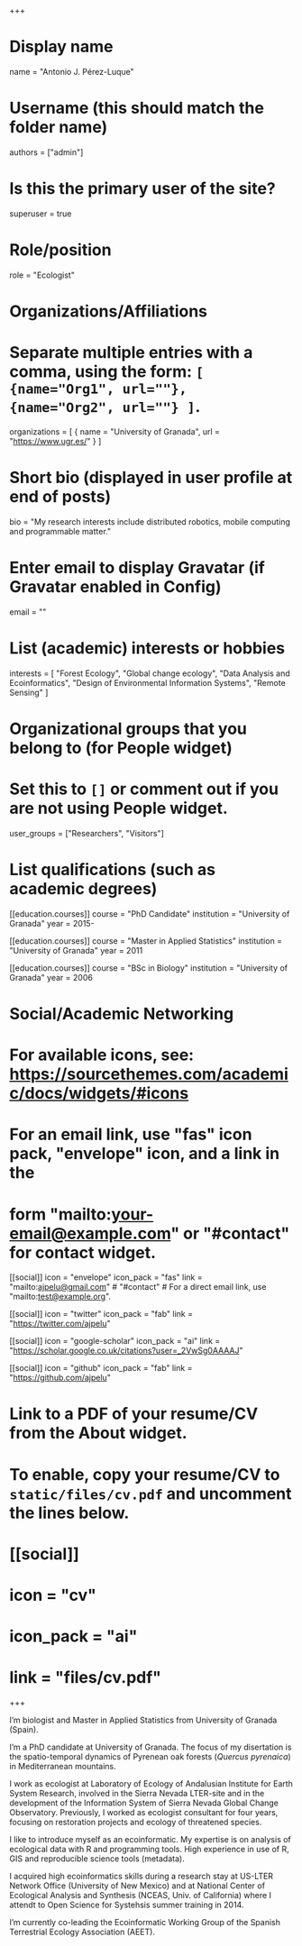 +++
# Display name
name = "Antonio J. Pérez-Luque"

# Username (this should match the folder name)
authors = ["admin"]

# Is this the primary user of the site?
superuser = true

# Role/position
role = "Ecologist"

# Organizations/Affiliations
#   Separate multiple entries with a comma, using the form: `[ {name="Org1", url=""}, {name="Org2", url=""} ]`.
organizations = [ { name = "University of Granada", url = "https://www.ugr.es/" } ]

# Short bio (displayed in user profile at end of posts)
bio = "My research interests include distributed robotics, mobile computing and programmable matter."

# Enter email to display Gravatar (if Gravatar enabled in Config)
email = ""

# List (academic) interests or hobbies
interests = [
  "Forest Ecology", 
  "Global change ecology",
  "Data Analysis and Ecoinformatics",
  "Design of Environmental Information Systems", 
  "Remote Sensing"
]

# Organizational groups that you belong to (for People widget)
#   Set this to `[]` or comment out if you are not using People widget.
user_groups = ["Researchers", "Visitors"]

# List qualifications (such as academic degrees)
[[education.courses]]
  course = "PhD Candidate"
  institution = "University of Granada"
  year = 2015-

[[education.courses]]
  course = "Master in Applied Statistics"
  institution = "University of Granada"
  year = 2011

[[education.courses]]
  course = "BSc in Biology"
  institution = "University of Granada"
  year = 2006

# Social/Academic Networking
# For available icons, see: https://sourcethemes.com/academic/docs/widgets/#icons
#   For an email link, use "fas" icon pack, "envelope" icon, and a link in the
#   form "mailto:your-email@example.com" or "#contact" for contact widget.

[[social]]
  icon = "envelope"
  icon_pack = "fas"
  link = "mailto:ajpelu@gmail.com" # "#contact"  # For a direct email link, use "mailto:test@example.org".

[[social]]
  icon = "twitter"
  icon_pack = "fab"
  link = "https://twitter.com/ajpelu"

[[social]]
  icon = "google-scholar"
  icon_pack = "ai"
  link = "https://scholar.google.co.uk/citations?user=_2VwSg0AAAAJ"

[[social]]
  icon = "github"
  icon_pack = "fab"
  link = "https://github.com/ajpelu"

# Link to a PDF of your resume/CV from the About widget.
# To enable, copy your resume/CV to `static/files/cv.pdf` and uncomment the lines below.
# [[social]]
#   icon = "cv"
#   icon_pack = "ai"
#   link = "files/cv.pdf"

+++

I’m biologist and Master in Applied Statistics from University of Granada (Spain).

I’m a PhD candidate at University of Granada. The focus of my disertation is the spatio-temporal dynamics of Pyrenean oak forests (*Quercus pyrenaica*) in Mediterranean mountains.

I work as ecologist at Laboratory of Ecology of Andalusian Institute for Earth System Research, involved in the Sierra Nevada LTER-site and in the development of the Information System of Sierra Nevada Global Change Observatory. Previously, I worked as ecologist consultant for four years, focusing on restoration projects and ecology of threatened species.

I like to introduce myself as an ecoinformatic. My expertise is on analysis of ecological data with R and programming tools. High experience in use of R, GIS and reproducible science tools (metadata).

I acquired high ecoinformatics skills during a research stay at US-LTER Network Office (University of New Mexico) and at National Center of Ecological Analysis and Synthesis (NCEAS, Univ. of California) where I attendt to Open Science for Systehsis summer training in 2014.

I’m currently co-leading the Ecoinformatic Working Group of the Spanish Terrestrial Ecology Association (AEET).
